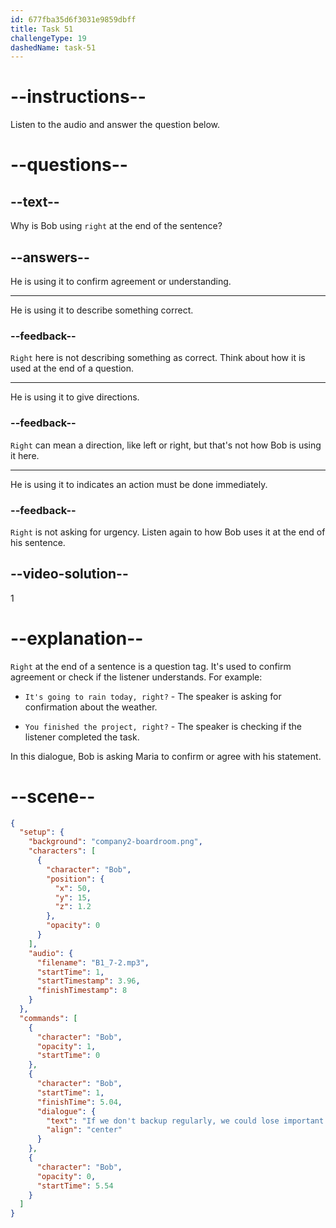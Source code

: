 ```yaml
---
id: 677fba35d6f3031e9859dbff
title: Task 51
challengeType: 19
dashedName: task-51
---
```


<!-- (Audio) Bob: If we don't back up regularly, we could lose important information, right? -->

# --instructions--

Listen to the audio and answer the question below.

# --questions--

## --text--

Why is Bob using `right` at the end of the sentence?

## --answers--

He is using it to confirm agreement or understanding.

---

He is using it to describe something correct.

### --feedback--

`Right` here is not describing something as correct. Think about how it is used at the end of a question.

---

He is using it to give directions.

### --feedback--

`Right` can mean a direction, like left or right, but that's not how Bob is using it here.

---

He is using it to indicates an action must be done immediately.

### --feedback--

`Right` is not asking for urgency. Listen again to how Bob uses it at the end of his sentence.

## --video-solution--

1

# --explanation--

`Right` at the end of a sentence is a question tag. It's used to confirm agreement or check if the listener understands. For example:

- `It's going to rain today, right?` - The speaker is asking for confirmation about the weather.

- `You finished the project, right?` - The speaker is checking if the listener completed the task.

In this dialogue, Bob is asking Maria to confirm or agree with his statement.

# --scene--

```json
{
  "setup": {
    "background": "company2-boardroom.png",
    "characters": [
      {
        "character": "Bob",
        "position": {
          "x": 50,
          "y": 15,
          "z": 1.2
        },
        "opacity": 0
      }
    ],
    "audio": {
      "filename": "B1_7-2.mp3",
      "startTime": 1,
      "startTimestamp": 3.96,
      "finishTimestamp": 8
    }
  },
  "commands": [
    {
      "character": "Bob",
      "opacity": 1,
      "startTime": 0
    },
    {
      "character": "Bob",
      "startTime": 1,
      "finishTime": 5.04,
      "dialogue": {
        "text": "If we don't backup regularly, we could lose important information, right?",
        "align": "center"
      }
    },
    {
      "character": "Bob",
      "opacity": 0,
      "startTime": 5.54
    }
  ]
}
```
